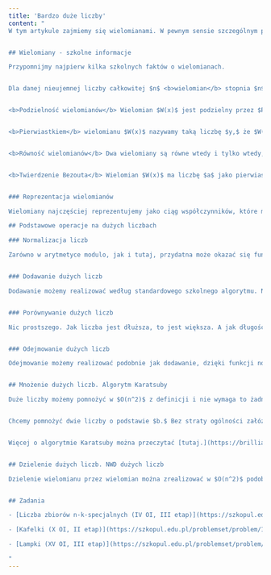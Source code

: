 ```yaml
---
title: 'Bardzo duże liczby'
content: "
W tym artykule zajmiemy się wielomianami. W pewnym sensie szczególnym przykładem wielomianów są bignumy -- czyli po prostu duże liczby, <b>wykraczające poza zakresy int i long long.</b> Standardowe typy nie mogą przechowywać liczb, które mają więcej niż $20$ cyfr. Z tego powodu czasem jesteśmy zmuszeni sami pisać arytmetykę wielkich liczb. 


## Wielomiany - szkolne informacje

Przypomnijmy najpierw kilka szkolnych faktów o wielomianach. 


Dla danej nieujemnej liczby całkowitej $n$ <b>wielomian</b> stopnia $n$ zmiennej $x$ oznaczany jako $P(x)$ jest wyrażeniem postaci: $a_n \\cdot x^n + a_{n-1} \\cdot x^{n-1} + ... + \\cdot a_1\\cdot x + a_0.$ Liczby [$a_n,$ $a_{n-1},$ ..., $a_1,$ $a_0$] nazywamy współczynnikami wielomianu.


<b>Podzielność wielomianów</b> Wielomian $W(x)$ jest podzielny przez $P(x) \\neq 0$ wtedy i tylko wtedy, gdy istnieje wielomian $Q(x)$ taki, że $W(x) = P(x) \\cdot Q(x).$ 


<b>Pierwiastkiem</b> wielomianu $W(x)$ nazywamy taką liczbę $y,$ że $W(y) = 0.$


<b>Równość wielomianów</b> Dwa wielomiany są równe wtedy i tylko wtedy, gdy ich stopnie i wszystkie współczynniki są równe.


<b>Twierdzenie Bezouta</b> Wielomian $W(x)$ ma liczbę $a$ jako pierwiastek wtedy i tylko wtedy, gdy $W(x)$ jest podzielny przez dwumian $V(x) = x - a.$


### Reprezentacja wielomianów

Wielomiany najczęściej reprezentujemy jako ciąg współczynników, które możemy trzymać na vectorze. Duże liczby możemy traktować podobnie -- z tą różnicą, że interesuje nas jeszcze podstawa systemu, którego używamy. Standardowo zapisując liczby używamy systemu dziesiętnego. Aby skorzystać z pojemności domyślnych typów możemy użyć systemu o podstawie $10^9.$ Dlaczego taka? Długość liczby zmniejsza nam się dzieki temu około dziewięciokrotnie, a możemy spokojnie mnożyć i dodawać współczynniki. Warto też rozważyć trzymanie liczb od końca, bo wielomiany \\textit{rosną w przód} (czyli nowe wyrazy pojawiają się z przodu, a nie z tyłu).

## Podstawowe operacje na dużych liczbach

### Normalizacja liczb

Zarówno w arytmetyce modulo, jak i tutaj, przydatna może okazać się funkcja normalizująca. W systemie operującym na liczbach całkowitych o podstawie $b$ współczynniki powinny być od $0$ do $b-1.$ Normalizację stosujemy po operacjach na dużych liczbach, żeby uprościć implementację.


### Dodawanie dużych liczb

Dodawanie możemy realizować według standardowego szkolnego algorytmu. Nie potrzebujemy nic więcej, niż dodanie współczynników przy tych samych potęgach. Potem powinniśmy wywołać funkcję normalizującą. Trzeba jeszcze pamiętać o tym, że długość jednej liczby może przekraczać drugą i obronić się przed odwoływaniem do indeksów, które nie istnieją.


### Porównywanie dużych liczb

Nic prostszego. Jak liczba jest dłuższa, to jest większa. A jak długość jest taka sama, to możemy po prostu porównać współczynniki przy kolejnych potęgach.


### Odejmowanie dużych liczb

Odejmowanie możemy realizować podobnie jak dodawanie, dzięki funkcji normalizującej. Odejmujemy współczynniki nie przejmując się niczym, a następnie wywołujemy funkcję normalizującą, żeby ogarnęła nam wszystkie powstałe dziwactwa.


## Mnożenie dużych liczb. Algorytm Karatsuby

Duże liczby możemy pomnożyć w $O(n^2)$ z definicji i nie wymaga to żadnego zaawansowania. Znacznie ciekawiej przedstawia się sprawa zrobienia tego szybciej. Pomoże nam w tym Algorytm Karatsuby.


Chcemy pomnożyć dwie liczby o podstawie $b.$ Bez straty ogólności załóżmy, że są tej samej długości, którą oznaczymy przez $n.$ Jeśli $n=1$ to sprawa jest prosta. W przeciwnym wypadku zacznijmy od podzielenia liczb na pół. $$x = x_1 \\cdot b^{\\frac{n}{2}} + x_2$$ $$y = y_1 \\cdot b^{\\frac{n}{2}} + y_2$$ Wiemy, że pomnożenie $x\\cdot y$ jest równoważne z pomnożeniem $x_1 \\cdot b^{\\frac{n}{2}} + x_2$ przez $y = y_1 \\cdot b^{\\frac{n}{2}} + y_2.$ To cztery mnożenia. Możemy podejść do tego nieco sprytniej, aby zmniejszyć tę liczbę do trzech mnożeń. Zapiszmy:  $$a = x_1 \\cdot y_1$$ $$d = x_2 \\cdot y_2$$ $$e = (x_1 + x_2) \\cdot (y_1 + y_2) - a - d$$ Wobec tego, możemy zapisać wynik mnożenia jako: $$x\\cdot y = a \\cdot b^n + e \\cdot b^{\\frac{n}{2}} + d$$ Algorytm wywołamy rekurencyjnie, wszystkie mnożenia mniejszych liczb również wykonując przy jego pomocy. Mnożenie przez potęgi $b$ w systemie o podstawie $b$ to nic innego, jak dopisanie na końcu pewnej liczby zer. Wszystkie z liczb $x_1,$ $x_2,$ $y_1,$ $y_2$ są długości $\\frac{n}{2}.$ Wszystkie dodawania zajmują nam $O(n),$ więc złożoność tego algorytmu opisuje równanie rekurencyjne: $$T(n) = 3 \\cdot T(\\frac{n}{2}) + O(n)$$ Rozwiązaniem tego równania jest $T(n) = O(n^{\\log_2 3}).$ Jest to nieznacznie gorzej niż $O(n \\sqrt n),$ czyli całkiem fajnie. A na pewno znacznie lepiej niż $O(n^2).$


Więcej o algorytmie Karatsuby można przeczytać [tutaj.](https://brilliant.org/wiki/karatsuba-algorithm/)


## Dzielenie dużych liczb. NWD dużych liczb

Dzielenie wielomianu przez wielomian można zrealizować w $O(n^2)$ podobnie jak mnożenie -- z definicji (jak nas w szkole uczyli). Sprawa z NWD przedstawia się nieco ciekawiej. Trochę jak zawsze -- do dyspozycji jest algorytm Euklidesa. Kiedy niekoniecznie interesuje nas najszybszy możliwy czas wykonania możemy sobie pozwolić na małe ustępstwo. Zamiast pisać modulowanie, korzystamy ze wzoru $NWD(a, b) = NWD(a-b, b).$ W ten sposób otrzymalibyśmy algorytm, który działa bardzo słabo. Możemy jednak być sprytni i nieco sobie pomóc. Weźmy największą potęgę podstawy $b$ (niech to będzie $b^k$), która dzieli obydwie liczby (wiemy, że to po prostu liczba zer na końcu). Możemy obydwie liczby wydzielić wystarczająco dużo przez $b^k$ (żeby $b$ nie dzieliło żadnej z nich), zapamiętać, że NWD trzeba pomnożyć przez $b^k$ (to po prostu dopisanie zer na końcu), wydzielić jedną z liczb przez $b,$ a następnie mniejszą wymnażać przez $b$ dopóki liczby są różnej długości. Dzięki temu po $O(log b)$ operacjach odejmowania zmniejszymy stopnie obydwóch liczb. Koniec końców obliczymy NWD dwóch dużych liczb w $O(n^2 log b)$ w dosyć łatwy sposób.


## Zadania

- [Liczba zbiorów n-k-specjalnych (IV OI, III etap)](https://szkopul.edu.pl/problemset/problem/tvDsyvSww77IiecR5AKcASbM/site/?key=statement)

- [Kafelki (X OI, II etap)](https://szkopul.edu.pl/problemset/problem/1mRVaDVJ8FN2x69FUiYf89yt/site/?key=statement)

- [Lampki (XV OI, III etap)](https://szkopul.edu.pl/problemset/problem/SGVBRKdEJIMlqRk0S_saThBw/site/?key=statement)

"
---
```


